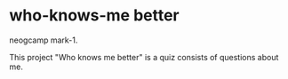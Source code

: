 # who-knows-me better
neogcamp mark-1.

This project "Who knows me better" is a quiz consists of questions about me.